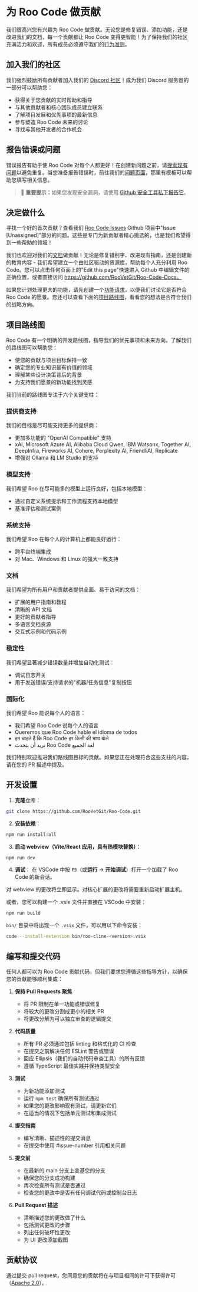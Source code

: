 # 为 Roo Code 做贡献

我们很高兴您有兴趣为 Roo Code 做贡献。无论您是修复错误、添加功能，还是改进我们的文档，每一个贡献都让 Roo Code 变得更智能！为了保持我们的社区充满活力和欢迎，所有成员必须遵守我们的[行为准则](CODE_OF_CONDUCT.md)。

## 加入我们的社区

我们强烈鼓励所有贡献者加入我们的 [Discord 社区](https://discord.gg/roocode)！成为我们 Discord 服务器的一部分可以帮助您：

- 获得关于您贡献的实时帮助和指导
- 与其他贡献者和核心团队成员建立联系
- 了解项目发展和优先事项的最新信息
- 参与塑造 Roo Code 未来的讨论
- 寻找与其他开发者的合作机会

## 报告错误或问题

错误报告有助于使 Roo Code 对每个人都更好！在创建新问题之前，请[搜索现有问题](https://github.com/RooVetGit/Roo-Code/issues)以避免重复。当您准备报告错误时，前往我们的[问题页面](https://github.com/RooVetGit/Roo-Code/issues/new/choose)，那里有模板可以帮助您填写相关信息。

<blockquote class='warning-note'>
     🔐 <b>重要提示：</b>如果您发现安全漏洞，请使用 <a href="https://github.com/RooVetGit/Roo-Code/security/advisories/new">Github 安全工具私下报告它</a>。
</blockquote>

## 决定做什么

寻找一个好的首次贡献？查看我们 [Roo Code Issues](https://github.com/orgs/RooVetGit/projects/1) Github 项目中"Issue [Unassigned]"部分的问题。这些是专门为新贡献者精心挑选的，也是我们希望得到一些帮助的领域！

我们也欢迎对我们的[文档](https://docs.roocode.com/)做贡献！无论是修复错别字、改进现有指南，还是创建新的教育内容 - 我们希望建立一个由社区驱动的资源库，帮助每个人充分利用 Roo Code。您可以点击任何页面上的"Edit this page"快速进入 Github 中编辑文件的正确位置，或者直接访问 https://github.com/RooVetGit/Roo-Code-Docs。

如果您计划处理更大的功能，请先创建一个[功能请求](https://github.com/RooVetGit/Roo-Code/discussions/categories/feature-requests?discussions_q=is%3Aopen+category%3A%22Feature+Requests%22+sort%3Atop)，以便我们讨论它是否符合 Roo Code 的愿景。您还可以查看下面的[项目路线图](#项目路线图)，看看您的想法是否符合我们的战略方向。

## 项目路线图

Roo Code 有一个明确的开发路线图，指导我们的优先事项和未来方向。了解我们的路线图可以帮助您：

- 使您的贡献与项目目标保持一致
- 确定您的专业知识最有价值的领域
- 理解某些设计决策背后的背景
- 为支持我们愿景的新功能找到灵感

我们当前的路线图专注于六个关键支柱：

### 提供商支持

我们的目标是尽可能支持更多的提供商：

- 更加多功能的 "OpenAI Compatible" 支持
- xAI, Microsoft Azure AI, Alibaba Cloud Qwen, IBM Watsonx, Together AI, DeepInfra, Fireworks AI, Cohere, Perplexity AI, FriendliAI, Replicate
- 增强对 Ollama 和 LM Studio 的支持

### 模型支持

我们希望 Roo 在尽可能多的模型上运行良好，包括本地模型：

- 通过自定义系统提示和工作流程支持本地模型
- 基准评估和测试案例

### 系统支持

我们希望 Roo 在每个人的计算机上都能良好运行：

- 跨平台终端集成
- 对 Mac、Windows 和 Linux 的强大一致支持

### 文档

我们希望为所有用户和贡献者提供全面、易于访问的文档：

- 扩展的用户指南和教程
- 清晰的 API 文档
- 更好的贡献者指导
- 多语言文档资源
- 交互式示例和代码示例

### 稳定性

我们希望显著减少错误数量并增加自动化测试：

- 调试日志开关
- 用于发送错误/支持请求的"机器/任务信息"复制按钮

### 国际化

我们希望 Roo 能说每个人的语言：

- 我们希望 Roo Code 说每个人的语言
- Queremos que Roo Code hable el idioma de todos
- हम चाहते हैं कि Roo Code हर किसी की भाषा बोले
- نريد أن يتحدث Roo Code لغة الجميع

我们特别欢迎推进我们路线图目标的贡献。如果您正在处理符合这些支柱的内容，请在您的 PR 描述中提及。

## 开发设置

1. **克隆**仓库：

```sh
git clone https://github.com/RooVetGit/Roo-Code.git
```

2. **安装依赖**：

```sh
npm run install:all
```

3. **启动 webview（Vite/React 应用，具有热模块替换）**：

```sh
npm run dev
```

4. **调试**：
   在 VSCode 中按 `F5`（或**运行** → **开始调试**）打开一个加载了 Roo Code 的新会话。

对 webview 的更改将立即显示。对核心扩展的更改将需要重新启动扩展主机。

或者，您可以构建一个 .vsix 文件并直接在 VSCode 中安装：

```sh
npm run build
```

`bin/` 目录中将出现一个 `.vsix` 文件，可以用以下命令安装：

```sh
code --install-extension bin/roo-cline-<version>.vsix
```

## 编写和提交代码

任何人都可以为 Roo Code 贡献代码，但我们要求您遵循这些指导方针，以确保您的贡献能够顺利集成：

1. **保持 Pull Requests 聚焦**

    - 将 PR 限制在单一功能或错误修复
    - 将较大的更改分割成更小的相关 PR
    - 将更改分解为可以独立审查的逻辑提交

2. **代码质量**

    - 所有 PR 必须通过包括 linting 和格式化的 CI 检查
    - 在提交之前解决任何 ESLint 警告或错误
    - 回应 Ellipsis（我们的自动代码审查工具）的所有反馈
    - 遵循 TypeScript 最佳实践并保持类型安全

3. **测试**

    - 为新功能添加测试
    - 运行 `npm test` 确保所有测试通过
    - 如果您的更改影响现有测试，请更新它们
    - 在适当的情况下包括单元测试和集成测试

4. **提交指南**

    - 编写清晰、描述性的提交消息
    - 在提交中使用 #issue-number 引用相关问题

5. **提交前**

    - 在最新的 main 分支上变基您的分支
    - 确保您的分支成功构建
    - 再次检查所有测试是否通过
    - 检查您的更改中是否有任何调试代码或控制台日志

6. **Pull Request 描述**
    - 清晰描述您的更改做了什么
    - 包括测试更改的步骤
    - 列出任何破坏性更改
    - 为 UI 更改添加截图

## 贡献协议

通过提交 pull request，您同意您的贡献将在与项目相同的许可下获得许可（[Apache 2.0](../LICENSE)）。
